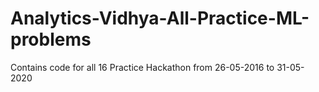 # Analytics-Vidhya-All-Practice-ML-problems
Contains code for all 16 Practice Hackathon from 26-05-2016 to 31-05-2020 
